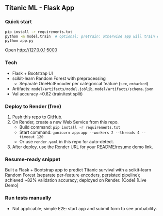 ## Titanic ML - Flask App

### Quick start

```bash
pip install -r requirements.txt
python -m model.train  # optional: pretrain; otherwise app will train on first run
python app.py
```

Open http://127.0.0.1:5000

### Tech
- Flask + Bootstrap UI
- scikit-learn Random Forest with preprocessing
  - Separate OneHotEncoder per categorical feature (`sex`, `embarked`)
- Artifacts: `model/artifacts/model.joblib`, `model/artifacts/schema.json`
- Val accuracy ~0.82 (train/test split)

### Deploy to Render (free)
1. Push this repo to GitHub.
2. On Render, create a new Web Service from this repo.
   - Build command: `pip install -r requirements.txt`
   - Start command: `gunicorn app:app --workers 2 --threads 4 --timeout 120`
   - Or use `render.yaml` in this repo for auto-detect.
3. After deploy, use the Render URL for your README/resume demo link.

### Resume-ready snippet
Built a Flask + Bootstrap app to predict Titanic survival with a scikit-learn Random Forest (separate per-feature encoders, persisted pipeline); achieved ~82% validation accuracy; deployed on Render. [Code] [Live Demo]

### Run tests manually
- Not applicable; simple E2E: start app and submit form to see probability.

